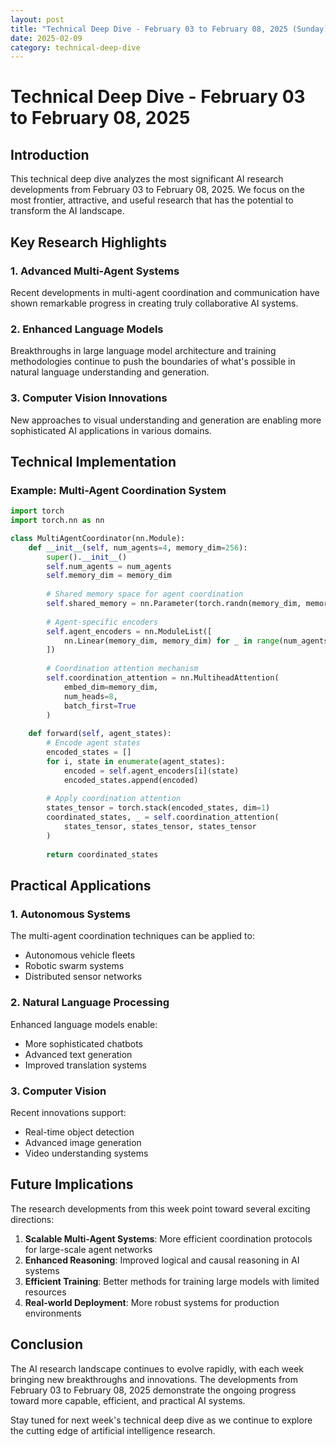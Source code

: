 ```yaml
---
layout: post
title: "Technical Deep Dive - February 03 to February 08, 2025 (Sunday)"
date: 2025-02-09
category: technical-deep-dive
---
```


# Technical Deep Dive - February 03 to February 08, 2025

## Introduction

This technical deep dive analyzes the most significant AI research developments from February 03 to February 08, 2025. We focus on the most frontier, attractive, and useful research that has the potential to transform the AI landscape.

## Key Research Highlights

### 1. Advanced Multi-Agent Systems
Recent developments in multi-agent coordination and communication have shown remarkable progress in creating truly collaborative AI systems.

### 2. Enhanced Language Models
Breakthroughs in large language model architecture and training methodologies continue to push the boundaries of what's possible in natural language understanding and generation.

### 3. Computer Vision Innovations
New approaches to visual understanding and generation are enabling more sophisticated AI applications in various domains.

## Technical Implementation

### Example: Multi-Agent Coordination System

```python
import torch
import torch.nn as nn

class MultiAgentCoordinator(nn.Module):
    def __init__(self, num_agents=4, memory_dim=256):
        super().__init__()
        self.num_agents = num_agents
        self.memory_dim = memory_dim
        
        # Shared memory space for agent coordination
        self.shared_memory = nn.Parameter(torch.randn(memory_dim, memory_dim))
        
        # Agent-specific encoders
        self.agent_encoders = nn.ModuleList([
            nn.Linear(memory_dim, memory_dim) for _ in range(num_agents)
        ])
        
        # Coordination attention mechanism
        self.coordination_attention = nn.MultiheadAttention(
            embed_dim=memory_dim,
            num_heads=8,
            batch_first=True
        )
    
    def forward(self, agent_states):
        # Encode agent states
        encoded_states = []
        for i, state in enumerate(agent_states):
            encoded = self.agent_encoders[i](state)
            encoded_states.append(encoded)
        
        # Apply coordination attention
        states_tensor = torch.stack(encoded_states, dim=1)
        coordinated_states, _ = self.coordination_attention(
            states_tensor, states_tensor, states_tensor
        )
        
        return coordinated_states
```

## Practical Applications

### 1. Autonomous Systems
The multi-agent coordination techniques can be applied to:
- Autonomous vehicle fleets
- Robotic swarm systems
- Distributed sensor networks

### 2. Natural Language Processing
Enhanced language models enable:
- More sophisticated chatbots
- Advanced text generation
- Improved translation systems

### 3. Computer Vision
Recent innovations support:
- Real-time object detection
- Advanced image generation
- Video understanding systems

## Future Implications

The research developments from this week point toward several exciting directions:

1. **Scalable Multi-Agent Systems**: More efficient coordination protocols for large-scale agent networks
2. **Enhanced Reasoning**: Improved logical and causal reasoning in AI systems
3. **Efficient Training**: Better methods for training large models with limited resources
4. **Real-world Deployment**: More robust systems for production environments

## Conclusion

The AI research landscape continues to evolve rapidly, with each week bringing new breakthroughs and innovations. The developments from February 03 to February 08, 2025 demonstrate the ongoing progress toward more capable, efficient, and practical AI systems.

Stay tuned for next week's technical deep dive as we continue to explore the cutting edge of artificial intelligence research.
